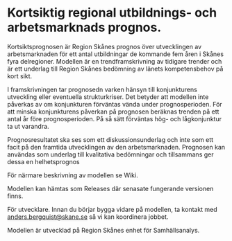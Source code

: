 
# Kortsiktig regional utbildnings- och arbetsmarknads prognos.

Kortsiktsprognosen är Region Skånes prognos över utvecklingen av arbetsmarknaden för ett antal utbildningar de kommande fem åren i Skånes fyra delregioner. Modellen är en trendframskrivning av tidigare trender och är ett underlag till Region Skånes bedömning av länets kompetensbehov på kort sikt.

I framskrivningen tar prognosedn varken hänsyn till konjunkturens utveckling eller eventuella strukturkriser. Det betyder att modellen inte påverkas av om konjunkturen förväntas vända under prognosperioden. För att minska konjunkturens påverkan på prognosen beräknas trenden på ett antal år före prognosperioden. På så sätt förväntas hög- och lågkonjunktur ta ut varandra.


Prognosresultatet ska ses som ett diskussionsunderlag och inte som ett facit på den framtida utvecklingen av den arbetsmarknaden. Prognosen kan användas som underlag till kvalitativa bedömningar och tillsammans ger dessa en helhetsprognos

För närmare beskrivning av modellen se Wiki.

Modellen kan hämtas som Releases där senasate fungerande versionen finns.

För utvecklare. Innan du börjar bygga vidare på modellen, ta kontakt med anders.bergquist@skane.se så vi kan koordinera jobbet.

Modellen är utvecklad på Region Skånes enhet för Samhällsanalys.
